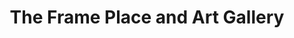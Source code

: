 ---
title: "The Frame Place and Art Gallery"
url: /mohawk/the-frame-place-and-art-gallery/
shop: Rahmen
---